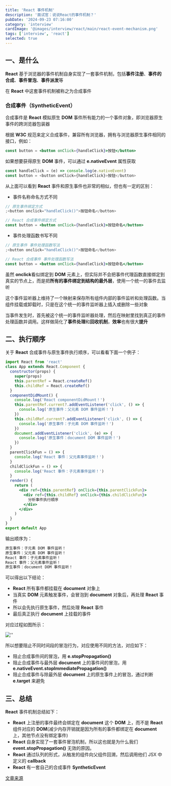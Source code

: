 ```yaml
---
title: 'React 事件机制'
description: '面试官：说说React的事件机制？'
pubDate: '2024-09-23 07:16:00'
category: 'interview'
cardImage: '@images/interview/react/main/react-event-mechanism.png'
tags: ['interview', 'react']
selected: true
---
```


## 一、是什么

**React** 基于浏览器的事件机制自身实现了一套事件机制，包括**事件注册**、**事件的合成**、**事件冒泡**、**事件派发**等

在 **React** 中这套事件机制被称之为合成事件

### 合成事件（SyntheticEvent）

合成事件是 **React** 模拟原生 **DOM** 事件所有能力的一个事件对象，即浏览器原生事件的跨浏览器包装器

根据 **W3C** 规范来定义合成事件，兼容所有浏览器，拥有与浏览器原生事件相同的接口，例如：

```jsx
const button = <button onClick={handleClick}>按钮</button>
```

如果想要获得原生 **DOM** 事件，可以通过 **e.nativeEvent** 属性获取

```js
const handleClick = (e) => console.log(e.nativeEvent)
const button = <button onClick={handleClick}>按钮</button>
```

从上面可以看到 **React** 事件和原生事件也非常的相似，但也有一定的区别：

- 事件名称命名方式不同

```jsx
// 原生事件绑定方式
;<button onclick="handleClick()">按钮命名</button>

// React 合成事件绑定方式
const button = <button onClick={handleClick}>按钮命名</button>
```

- 事件处理函数书写不同

```jsx
// 原生事件 事件处理函数写法
;<button onclick="handleClick()">按钮命名</button>

// React 合成事件 事件处理函数写法
const button = <button onClick={handleClick}>按钮命名</button>
```

虽然 **onclick**看似绑定到 **DOM** 元素上，但实际并不会把事件代理函数直接绑定到真实的节点上，而是把**所有的事件绑定到结构的最外层**，使用一个统一的事件去监听

这个事件监听器上维持了一个映射来保存所有组件内部的事件监听和处理函数。当组件挂载或卸载时，只是在这个统一的事件监听器上插入或删除一些对象

当事件发生时，首先被这个统一的事件监听器处理，然后在映射里找到真正的事件处理函数并调用。这样做简化了**事件处理**和**回收机制**，**效率**也有很大**提升**

## 二、执行顺序

关于 **React** 合成事件与原生事件执行顺序，可以看看下面一个例子：

```jsx
import React from 'react'
class App extends React.Component {
  constructor(props) {
    super(props)
    this.parentRef = React.createRef()
    this.childRef = React.createRef()
  }
  componentDidMount() {
    console.log('React componentDidMount！')
    this.parentRef.current?.addEventListener('click', () => {
      console.log('原生事件：父元素 DOM 事件监听！')
    })
    this.childRef.current?.addEventListener('click', () => {
      console.log('原生事件：子元素 DOM 事件监听！')
    })
    document.addEventListener('click', (e) => {
      console.log('原生事件：document DOM 事件监听！')
    })
  }
  parentClickFun = () => {
    console.log('React 事件：父元素事件监听！')
  }
  childClickFun = () => {
    console.log('React 事件：子元素事件监听！')
  }
  render() {
    return (
      <div ref={this.parentRef} onClick={this.parentClickFun}>
        <div ref={this.childRef} onClick={this.childClickFun}>
          分析事件执行顺序
        </div>
      </div>
    )
  }
}
export default App
```

输出顺序为：

```tex
原生事件：子元素 DOM 事件监听！
原生事件：父元素 DOM 事件监听！
React 事件：子元素事件监听！
React 事件：父元素事件监听！
原生事件：document DOM 事件监听！
```

可以得出以下结论：

- **React** 所有事件都挂载在 **document** 对象上
- 当真实 **DOM** 元素触发事件，会冒泡到 **document** 对象后，再处理 **React** 事件
- 所以会先执行原生事件，然后处理 **React** 事件
- 最后真正执行 **document** 上挂载的事件

对应过程如图所示：

![''](@images/interview/react/react-event-mechanism/image.png)

所以想要阻止不同时间段的冒泡行为，对应使用不同的方法，对应如下：

- 阻止合成事件间的冒泡，用 **e.stopPropagation()**
- 阻止合成事件与最外层 **document** 上的事件间的冒泡，用 **e.nativeEvent.stopImmediatePropagation()**
- 阻止合成事件与除最外层 **document** 上的原生事件上的冒泡，通过判断 **e.target** 来避免

## 三、总结

**React** 事件机制总结如下：

- **React** 上注册的事件最终会绑定在 **document** 这个 **DOM** 上，而不是 **React** 组件对应的 **DOM**(减少内存开销就是因为所有的事件都绑定在 **document** 上，其他节点没有绑定事件)
- **React** 自身实现了一套事件冒泡机制，所以这也就是为什么我们 **event.stopPropagation()** 无效的原因。
- **React** 通过队列的形式，从触发的组件向父组件回溯，然后调用他们 JSX 中定义的 **callback**
- **React** 有一套自己的合成事件 **SyntheticEvent**

[文章来源](https://vue3js.cn/interview/React/SyntheticEvent.html)
